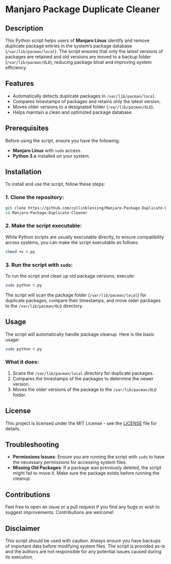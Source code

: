 
# Manjaro Package Duplicate Cleaner

## Description

This Python script helps users of **Manjaro Linux** identify and remove duplicate package entries in the system’s package database (`/var/lib/pacman/local`). The script ensures that only the latest versions of packages are retained and old versions are moved to a backup folder (`/var/lib/pacman/OLD`), reducing package bloat and improving system efficiency.

## Features

- Automatically detects duplicate packages in `/var/lib/pacman/local`.
- Compares timestamps of packages and retains only the latest version.
- Moves older versions to a designated folder (`/var/lib/pacman/OLD`).
- Helps maintain a clean and optimized package database.

## Prerequisites

Before using the script, ensure you have the following:

- **Manjaro Linux** with `sudo` access.
- **Python 3.x** installed on your system.

## Installation

To install and use the script, follow these steps:

### 1. Clone the repository:

```bash
git clone https://github.com/collinblessing/Manjaro-Package-Duplicate-Cleaner.git
cd Manjaro-Package-Duplicate-Cleaner
```

### 2. Make the script executable:

While Python scripts are usually executable directly, to ensure compatibility across systems, you can make the script executable as follows:

```bash
chmod +x r.py
```

### 3. Run the script with `sudo`:

To run the script and clean up old package versions, execute:

```bash
sudo python r.py
```

The script will scan the package folder (`/var/lib/pacman/local`) for duplicate packages, compare their timestamps, and move older packages to the `/var/lib/pacman/OLD` directory.

## Usage

The script will automatically handle package cleanup. Here is the basic usage:

```bash
sudo python r.py
```

### What it does:
1. Scans the `/var/lib/pacman/local` directory for duplicate packages.
2. Compares the timestamps of the packages to determine the newer version.
3. Moves the older versions of the package to the `/var/lib/pacman/OLD` folder.

## License

This project is licensed under the MIT License - see the [LICENSE](LICENSE) file for details.

## Troubleshooting

- **Permissions Issues**: Ensure you are running the script with `sudo` to have the necessary permissions for accessing system files.
- **Missing Old Packages**: If a package was previously deleted, the script might fail to move it. Make sure the package exists before running the cleanup.

## Contributions

Feel free to open an issue or a pull request if you find any bugs or wish to suggest improvements. Contributions are welcome!

## Disclaimer

This script should be used with caution. Always ensure you have backups of important data before modifying system files. The script is provided as-is and the authors are not responsible for any potential issues caused during its execution.
